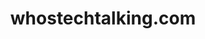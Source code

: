 ---
title: whostechtalking.com
category: WordPress
category_slug: wordpress
type: content
image: images/works/whostech.jpg
button_url: https://whostechtalking.com/
---